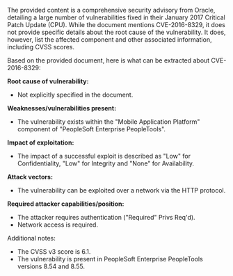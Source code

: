 The provided content is a comprehensive security advisory from Oracle, detailing a large number of vulnerabilities fixed in their January 2017 Critical Patch Update (CPU). While the document mentions CVE-2016-8329, it does not provide specific details about the root cause of the vulnerability. It does, however, list the affected component and other associated information, including CVSS scores.

Based on the provided document, here is what can be extracted about CVE-2016-8329:

**Root cause of vulnerability:**
- Not explicitly specified in the document.

**Weaknesses/vulnerabilities present:**
- The vulnerability exists within the "Mobile Application Platform" component of "PeopleSoft Enterprise PeopleTools".

**Impact of exploitation:**
- The impact of a successful exploit is described as "Low" for Confidentiality, "Low" for Integrity and "None" for Availability.

**Attack vectors:**
- The vulnerability can be exploited over a network via the HTTP protocol.

**Required attacker capabilities/position:**
- The attacker requires authentication ("Required" Privs Req'd).
- Network access is required.

Additional notes:
- The CVSS v3 score is 6.1.
- The vulnerability is present in PeopleSoft Enterprise PeopleTools versions 8.54 and 8.55.
